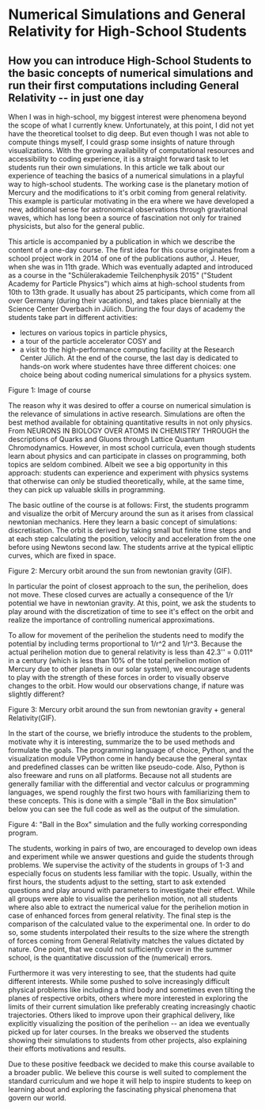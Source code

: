 # Numerical Simulations and General Relativity for High-School Students
## How you can introduce High-School Students to the basic concepts of numerical simulations and run their first computations including General Relativity -- in just one day

When I was in high-school, my biggest interest were phenomena beyond the scope of what I currently knew.
Unfortunately, at this point, I did not yet have the theoretical toolset to dig deep.
But even though I was not able to compute things myself, I could grasp some insights of nature through visualizations.
With the growing availability of computational resources and accessibility to coding experience, it is a straight forward task to let students run their own simulations.
In this article we talk about our experience of teaching the basics of a numerical simulations in a playful way to high-school students.
The working case is the planetary motion of Mercury and the modifications to it's orbit coming from general relativity.
This example is particular motivating in the era where we have developed a new, additional sense for astronomical observations through gravitational waves, which has long been a source of fascination not only for trained physicists, but also for the general public.

This article is accompanied by a publication in which we describe the content of a one-day course.
The first idea for this course originates from a school project work in 2014 of one of the publications author, J. Heuer, when she was in 11th grade.
Which was eventually adapted and introduced as a course in the "Schülerakademie Teilchenphysik 2015" ("Student Academy for Particle Physics") which aims at high-school students from 10th to 13th grade.
It usually has about 25 participants, which come from all over Germany (during their vacations), and takes place biennially at the Science Center Overbach in Jülich.
During the four days of academy the students take part in different activities:
* lectures on various topics in particle physics,
* a tour of the particle accelerator COSY and 
* a visit to the high-performance computing facility at the Research Center Jülich.
At the end of the course, the last day is dedicated to hands-on work where studentes have three different choices: one choice being about coding numerical simulations for a physics system.


Figure 1: Image of course


The reason why it was desired to offer a course on numerical simulation is the relevance of simulations in active research.
Simulations are often the best method available for obtaining quantitative results in not only physics.
From NEURONS IN BIOLOGY OVER ATOMS IN CHEMISTRY THROUGH the descriptions of Quarks and Gluons through Lattice Quantum Chromodynamics.
However, in most school curricula, even though students learn about physics and can participate in classes on programming, both topics are seldom combined.
Albeit we see a big opportunity in this approach:
students can experience and experiment with physics systems that otherwise can only be studied theoretically, while, at the same time, they can pick up valuable skills in programming.

The basic outline of the course is at follows:
First, the students programm and visualize the orbit of Mercury around the sun as it arises from classical newtonian mechanics.
Here they learn a basic concept of simulations: discretisation.
The orbit is derived by taking small but finite time steps and at each step calculating the position, velocity and acceleration from the one before using Newtons second law.
The students arrive at the typical elliptic curves, which are fixed in space.


Figure 2: Mercury orbit around the sun from newtonian gravity (GIF).


In particular the point of closest approach to the sun, the perihelion, does not move.
These closed curves are actually a consequence of the 1/r potential we have in newtonian gravity.
At this, point, we ask the students to play around with the discretization of time to see it's effect on the orbit and realize the importance of controlling numerical approximations.

To allow for movement of the perihelion the students need to modify the potential by including terms proportional to 1/r^2 and 1/r^3.
Because the actual perihelion motion due to general relativity is less than 42.3'' = 0.011° in a century (which is less than 10% of the total perihelion motion of Mercury due to other planets in our solar system), we encourage students to play with the strength of these forces in order to visually observe changes to the orbit.
How would our observations change, if nature was slightly different?


Figure 3: Mercury orbit around the sun from newtonian gravity + general Relativity(GIF).


In the start of the course, we briefly introduce the students to the problem, motivate why it is interesting, summarize the to be used methods and formulate the goals.
The programming language of choice, Python, and the visualization module VPython come in handy because the general syntax and predefined classes can be written like pseudo-code.
Also, Python is also freeware and runs on all platforms.
Because not all students are generally familiar with the differential and vector calculus or programming languages, we spend roughly the first two hours with familiarizing them to these concepts.
This is done with a simple "Ball in the Box simulation" below you can see the full code as well as the output of the simulation.


Figure 4: "Ball in the Box" simulation and the fully working corresponding program.


The students, working in pairs of two, are encouraged to develop own ideas and experiment while we answer questions and guide the students through problems.
We supervise the activity of the students in groups of 1-3 and especially focus on students less familiar with the topic.
Usually, within the first hours, the students adjust to the setting, start to ask extended questions and play around with parameters to investigate their effect.
While all groups were able to visualise the perihelion motion, not all students where also able to extract the numerical value for the perihelion motion in case of enhanced forces from general relativity.
The final step is the comparison of the calculated value to the experimental one.
In order to do so, some students interpolated their results to the size where the strength of forces coming from General Relativity matches the values dictated by nature.
One point, that we could not sufficiently cover in the summer school, is the quantitative discussion of the (numerical) errors.

Furthermore it was very interesting to see, that the students had quite different interests.
While some pushed to solve increasingly difficult physical problems like including a third body and sometimes even tilting the planes of respective orbits, others where more interested in exploring the limits of their current simulation like preferably creating increasingly chaotic trajectories.
Others liked to improve upon their graphical delivery, like explicitly visualizing the position of the perihelion -- an idea we eventually picked up for later courses.
In the breaks we observed the students showing their simulations to students from other projects, also explaining their efforts motivations and results.

Due to these positive feedback we decided to make this course available to a broader public.
We believe this course is well suited to complement the standard curriculum and we hope it will help to inspire students to keep on learning about and exploring the fascinating physical phenomena that govern our world.










